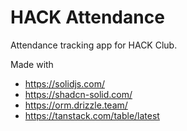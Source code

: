 # HACK Attendance

Attendance tracking app for HACK Club.

Made with
- https://solidjs.com/
- https://shadcn-solid.com/
- https://orm.drizzle.team/
- https://tanstack.com/table/latest
